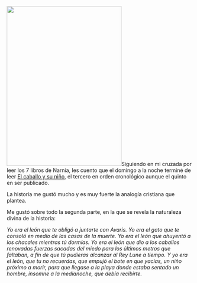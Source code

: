 <html><body><a href="/wp-content/uploads/2011/05/narnia5.jpg"><img class="alignright size-full wp-image-3220" title="El caballo y el niño" src="/wp-content/uploads/2011/05/narnia5.jpg" alt="" width="310" height="433"></a>Siguiendo en mi cruzada por leer los 7 libros de Narnia, les cuento que el domingo a la noche terminé de leer <a href="http://es.wikipedia.org/wiki/El_caballo_y_su_ni%C3%B1o" target="_blank">El caballo y su niño</a>, el tercero en orden cronológico aunque el quinto en ser publicado.

La historia me gustó mucho y es muy fuerte la analogía cristiana que plantea.



Me gustó sobre todo la segunda parte, en la que se revela la naturaleza divina de la historia:



<em>Yo era el león que te obligó a juntarte con Avaris. Yo era el gato que te consoló en medio de las casas de la muerte. Yo era el león que ahuyentó a los chacales mientras tú dormías. Yo era el león que dio a los caballos renovadas fuerzas sacadas del miedo para los últimos metros que faltaban, a fin de que tú pudieras alcanzar al Rey Lune a tiempo. Y yo era el león, que tu no recuerdas, que empujó el bote en que yacías, un niño próximo a morir, para que llegase a la playa donde estaba sentado un hombre, insomne a la medianoche, que debía recibirte.</em></body></html>